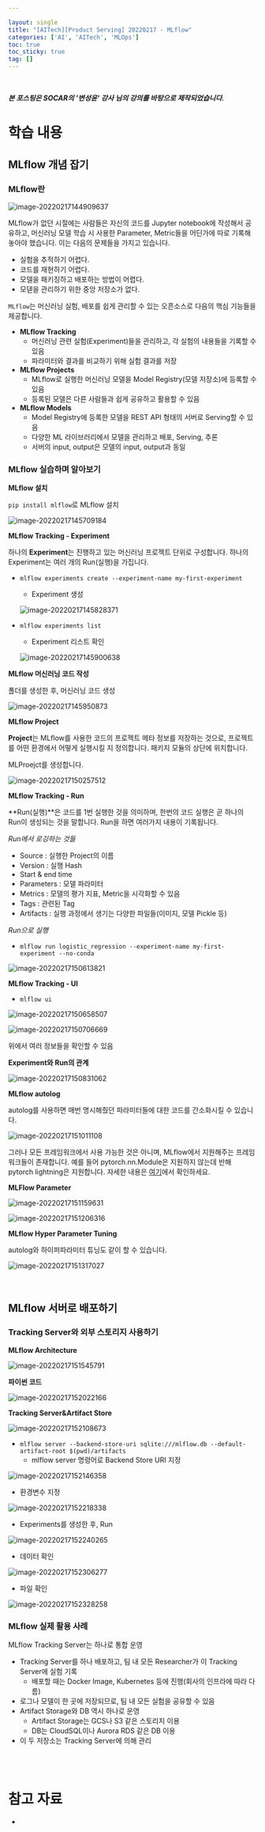 ```yaml
---

layout: single
title: "[AITech][Product Serving] 20220217 - MLflow"
categories: ['AI', 'AITech', 'MLOps']
toc: true
toc_sticky: true
tag: []
---
```




<br>

**_본 포스팅은 SOCAR의 '변성윤' 강사 님의 강의를 바탕으로 제작되었습니다._** 

# 학습 내용

## MLflow 개념 잡기

### MLflow란

![image-20220217144909637](https://user-images.githubusercontent.com/70505378/154417759-d7877ecd-b4ef-42ea-b072-3159077121e5.png)

MLflow가 없던 시절에는 사람들은 자신의 코드를 Jupyter notebook에 작성해서 공유하고, 머신러닝 모델 학습 시 사용한 Parameter, Metric들을 어딘가에 따로 기록해놓아야 했습니다. 이는 다음의 문제들을 가지고 있습니다. 

* 실험을 추적하기 어렵다. 
* 코드를 재현하기 어렵다. 
* 모델을 패키징하고 배포하는 방법이 어렵다. 
* 모덷을 관리하기 위한 중앙 저장소가 없다. 

`MLflow`는 머신러닝 실험, 배포를 쉽게 관리할 수 있는 오픈소스로 다음의 핵심 기능들을 제공합니다. 

* **MLflow Tracking**
  * 머신러닝 관련 실험(Experiment)들을 관리하고, 각 실험의 내용들을 기록할 수 있음
  * 파라미터와 결과를 비교하기 위해 실험 결과를 저장
* **MLflow Projects**
  * MLflow로 실행한 머신러닝 모델을 Model Registry(모델 저장소)에 등록할 수 있음
  * 등록된 모델은 다른 사람들과 쉽게 공유하고 활용할 수 있음
* **MLflow Models**
  * Model Registry에 등록한 모델을 REST API 형태의 서버로 Serving할 수 있음
  * 다양한 ML 라이브러리에서 모델을 관리하고 배포, Serving, 추론
  * 서버의 input, output은 모델의 input, output과 동일

### MLflow 실습하며 알아보기

**MLflow 설치**

`pip install mlflow`로 MLflow 설치

![image-20220217145709184](https://user-images.githubusercontent.com/70505378/154417766-4df27283-14e5-463e-8c2d-2308d0b39786.png)

**MLflow Tracking - Experiment**

하나의 **Experiment**는 진행하고 있는 머신러닝 프로젝트 단위로 구성합니다. 하나의 Experiment는 여러 개의 Run(실행)을 가집니다. 

* `mlflow experiments create --experiment-name my-first-experiment`

  * Experiment 생성

  ![image-20220217145828371](https://user-images.githubusercontent.com/70505378/154417768-e6289297-97bd-408b-8884-4900108dbc20.png)

* `mlflow experiments list`

  * Experiment 리스트 확인

  ![image-20220217145900638](https://user-images.githubusercontent.com/70505378/154417769-1837cc66-cccc-4f84-a6ad-a3bee0b3ef3d.png)

**MLflow 머신러닝 코드 작성**

폴더를 생성한 후, 머신러닝 코드 생성

![image-20220217145950873](https://user-images.githubusercontent.com/70505378/154417770-e82ed8d2-ca74-4cb2-aa5c-813c3993df4a.png)

**MLflow Project**

**Project**는 MLflow를 사용한 코드의 프로젝트 메타 정보를 저장하는 것으로, 프로젝트를 어떤 환경에서 어떻게 실행시킬 지 정의합니다. 패키지 모듈의 상단에 위치합니다. 

MLProejct를 생성합니다. 

![image-20220217150257512](https://user-images.githubusercontent.com/70505378/154417772-c9790e8d-e4ce-4f65-8212-efd7aebaa606.png)

**MLflow Tracking - Run**

**Run(실행)**은 코드를 1번 실행한 것을 의미하며, 한번의 코드 실행은 곧 하나의 Run이 생성되는 것을 말합니다. Run을 하면 여러가지 내용이 기록됩니다. 

_Run에서 로깅하는 것들_

* Source : 실행한 Project의 이름
* Version : 실행 Hash
* Start & end time
* Parameters : 모델 파라미터
* Metrics : 모델의 평가 지표, Metric을 시각화할 수 있음
* Tags : 관련된 Tag
* Artifacts : 실행 과정에서 생기는 다양한 파일들(이미지, 모델 Pickle 등)  

_Run으로 실행_

* `mlflow run logistic_regression --experiment-name my-first-experiment --no-conda`

![image-20220217150613821](https://user-images.githubusercontent.com/70505378/154417775-cf3ee2e5-db36-465b-a971-41b25d440afa.png)

**MLflow Tracking - UI**

* `mlflow ui`

![image-20220217150658507](https://user-images.githubusercontent.com/70505378/154417777-6747847d-ee40-45f1-809b-a0002a3357ac.png)

![image-20220217150706669](https://user-images.githubusercontent.com/70505378/154417780-36d11330-c456-48e0-8579-4febbf46dc0e.png)

위에서 여러 정보들을 확인할 수 있음

**Experiment와 Run의 관계**

![image-20220217150831062](https://user-images.githubusercontent.com/70505378/154417782-b9f7598f-aca6-44d6-b4fe-76c679957720.png)

**MLflow autolog**

autolog를 사용하면 매번 명시해줬던 파라미터들에 대한 코드를 간소화시킬 수 있습니다. 

![image-20220217151011108](https://user-images.githubusercontent.com/70505378/154417784-9ce7e0b3-bc88-46df-94dc-a8442e223772.png)

그러나 모든 프레임워크에서 사용 가능한 것은 아니며, MLflow에서 지원해주는 프레임워크들이 존재합니다. 예를 들어 pytorch.nn.Module은 지원하지 않는데 반해 pytorch lightning은 지원합니다. 자세한 내용은 [여기](https://mlflow.org/docs/latest/tracking.html#id2)에서 확인하세요. 

**MLFlow Parameter**

![image-20220217151159631](https://user-images.githubusercontent.com/70505378/154417785-fac8d26e-8dbe-4a15-8534-b0c8ccdc9cc4.png)

![image-20220217151206316](https://user-images.githubusercontent.com/70505378/154417788-8b4df4ab-d803-405c-93e5-91c58ab2c684.png)

**MLflow Hyper Parameter Tuning**

autolog와 하이퍼파라미터 튜닝도 같이 할 수 있습니다. 

![image-20220217151317027](https://user-images.githubusercontent.com/70505378/154417789-93a3dd2a-e1c9-420b-8646-2f8df8d25102.png)









<br>

## MLflow 서버로 배포하기

### Tracking Server와 외부 스토리지 사용하기

**MLflow Architecture**

![image-20220217151545791](https://user-images.githubusercontent.com/70505378/154417790-2770f333-bd87-42c6-96a3-8e3ee94839a1.png)

**파이썬 코드**

![image-20220217152022166](https://user-images.githubusercontent.com/70505378/154417794-46c603b0-6bb6-46ef-bc91-125a50885d4f.png)

**Tracking Server&Artifact Store**

![image-20220217152108673](https://user-images.githubusercontent.com/70505378/154417798-68ccc95a-5010-4a52-8c42-67eea8ba1071.png)

* `mlflow server --backend-store-uri sqlite:///mlflow.db --default-artifact-root $(pwd)/artifacts`
  * mlflow server 명령어로 Backend Store URI 지정

![image-20220217152146358](https://user-images.githubusercontent.com/70505378/154417804-33183123-be9e-4400-b599-16edec254c94.png)

* 환경변수 지정

![image-20220217152218338](https://user-images.githubusercontent.com/70505378/154417809-1ea2a837-045f-472b-82cd-9dfda35ccbcd.png)

* Experiments를 생성한 후, Run

![image-20220217152240265](https://user-images.githubusercontent.com/70505378/154417812-83fcc24b-4550-4262-983d-7eabe87c8249.png)

* 데이터 확인

![image-20220217152306277](https://user-images.githubusercontent.com/70505378/154417816-13398403-33d5-40d1-b00e-74d13c75fe44.png)

* 파일 확인

![image-20220217152328258](https://user-images.githubusercontent.com/70505378/154417818-2f9140ae-2b52-4df9-9651-7d0c628a61ef.png)



### MLflow 실제 활용 사례

MLflow Tracking Server는 하나로 통합 운영

* Tracking Server를 하나 배포하고, 팀 내 모든 Researcher가 이 Tracking Server에 실험 기록
  * 배포할 때는 Docker Image, Kubernetes 등에 진행(회사의 인프라에 따라 다름)
* 로그나 모델이 한 곳에 저장되므로, 팀 내 모든 실험을 공유할 수 있음
* Artifact Storage와 DB 역시 하나로 운영
  * Artifact Storage는 GCS나 S3 같은 스토리지 이용
  * DB는 CloudSQL이나 Aurora RDS 같은 DB 이용
* 이 두 저장소는 Tracking Server에 의해 관리  













<br>

<br>

# 참고 자료

* 







<br>

